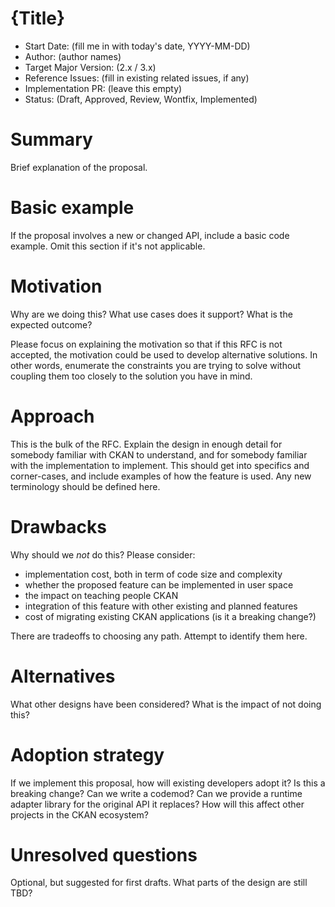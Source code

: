 # {Title}

- Start Date: (fill me in with today's date, YYYY-MM-DD)
- Author: (author names)
- Target Major Version: (2.x / 3.x)
- Reference Issues: (fill in existing related issues, if any)
- Implementation PR: (leave this empty)
- Status: (Draft, Approved, Review, Wontfix, Implemented)

# Summary

Brief explanation of the proposal.

# Basic example

If the proposal involves a new or changed API, include a basic code example.  Omit this section if it's not applicable.

# Motivation

Why are we doing this? What use cases does it support? What is the expected outcome?

Please focus on explaining the motivation so that if this RFC is not accepted, the motivation could be used to develop alternative solutions. In other words, enumerate the constraints you are trying to solve without coupling them too closely to the solution you have in mind.

# Approach

This is the bulk of the RFC. Explain the design in enough detail for somebody familiar with CKAN to understand, and for somebody familiar with the implementation to implement. This should get into specifics and corner-cases, and include examples of how the feature is used. Any new terminology should be defined here.

# Drawbacks

Why should we *not* do this? Please consider:

- implementation cost, both in term of code size and complexity
- whether the proposed feature can be implemented in user space
- the impact on teaching people CKAN
- integration of this feature with other existing and planned features
- cost of migrating existing CKAN applications (is it a breaking change?)

There are tradeoffs to choosing any path. Attempt to identify them here.

# Alternatives

What other designs have been considered? What is the impact of not doing this?

# Adoption strategy

If we implement this proposal, how will existing developers adopt it? Is this a breaking change? Can we write a codemod? Can we provide a runtime adapter library for the original API it replaces? How will this affect other projects in the CKAN ecosystem?

# Unresolved questions

Optional, but suggested for first drafts. What parts of the design are still TBD?
